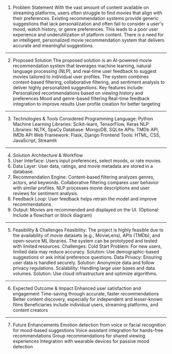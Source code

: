 1.	Problem Statement
With the vast amount of content available on streaming platforms, users often struggle to find movies that align with their preferences. Existing recommendation systems provide generic suggestions that lack personalization and often fail to consider a user's mood, watch history, or genre preferences. This leads to a poor user experience and underutilization of platform content. There is a need for an intelligent, personalized movie recommendation system that delivers accurate and meaningful suggestions.
________________________________________
2.	Proposed Solution
The proposed solution is an AI-powered movie recommendation system that leverages machine learning, natural language processing (NLP), and real-time user feedback to suggest movies tailored to individual user profiles. The system combines content-based filtering, collaborative filtering, and sentiment analysis to deliver highly personalized suggestions. Key features include:
Personalized recommendations based on viewing history and preferences
Mood and genre-based filtering
Real-time feedback integration to improve results
User profile creation for better targeting
________________________________________
3.	Technologies & Tools Considered
Programming Language: Python
Machine Learning Libraries: Scikit-learn, TensorFlow, Keras
NLP Libraries: NLTK, SpaCy
Database: MongoDB, SQLite
APIs: TMDb API, IMDb API
Web Framework: Flask, Django
Frontend Tools: HTML, CSS, JavaScript, Streamlit
________________________________________
4.	Solution Architecture & Workflow
5.	User Interface: Users input preferences, select moods, or rate movies.
6.	Data Layer: User data, ratings, and movie metadata are stored in a database.
7.	Recommendation Engine:
Content-based filtering analyzes genres, actors, and keywords.
Collaborative filtering compares user behavior with similar profiles.
NLP processes movie descriptions and user reviews for sentiment analysis.
4.	Feedback Loop: User feedback helps retrain the model and improve recommendations.
5.	Output: Movies are recommended and displayed on the UI.
(Optional: Include a flowchart or block diagram)
________________________________________
5.	Feasibility & Challenges
Feasibility: The project is highly feasible due to the availability of movie datasets (e.g., MovieLens), APIs (TMDb), and open-source ML libraries. The system can be prototyped and tested with limited resources.
Challenges:
Cold Start Problem: For new users, limited data may reduce accuracy. Solution: Use demographic-based suggestions or ask initial preference questions.
Data Privacy: Ensuring user data is handled securely. Solution: Anonymize data and follow privacy regulations.
Scalability: Handling large user bases and data volumes. Solution: Use cloud infrastructure and optimize algorithms.
________________________________________
6.	Expected Outcome & Impact
Enhanced user satisfaction and engagement
Time-saving through accurate, faster recommendations
Better content discovery, especially for independent and lesser-known films
Beneficiaries include individual users, streaming platforms, and content creators
________________________________________
7.	Future Enhancements
Emotion detection from voice or facial recognition for mood-based suggestions
Voice assistant integration for hands-free recommendations
Group recommendations for shared viewing experiences
Integration with wearable devices for passive mood detection

